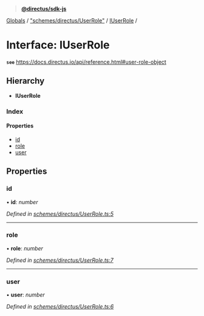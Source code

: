 > **[@directus/sdk-js](../README.md)**

[Globals](../README.md) / ["schemes/directus/UserRole"](../modules/_schemes_directus_userrole_.md) / [IUserRole](_schemes_directus_userrole_.iuserrole.md) /

# Interface: IUserRole

**`see`** https://docs.directus.io/api/reference.html#user-role-object

## Hierarchy

* **IUserRole**

### Index

#### Properties

* [id](_schemes_directus_userrole_.iuserrole.md#id)
* [role](_schemes_directus_userrole_.iuserrole.md#role)
* [user](_schemes_directus_userrole_.iuserrole.md#user)

## Properties

###  id

• **id**: *number*

*Defined in [schemes/directus/UserRole.ts:5](https://github.com/janbiasi/sdk-js/blob/75383ea/src/schemes/directus/UserRole.ts#L5)*

___

###  role

• **role**: *number*

*Defined in [schemes/directus/UserRole.ts:7](https://github.com/janbiasi/sdk-js/blob/75383ea/src/schemes/directus/UserRole.ts#L7)*

___

###  user

• **user**: *number*

*Defined in [schemes/directus/UserRole.ts:6](https://github.com/janbiasi/sdk-js/blob/75383ea/src/schemes/directus/UserRole.ts#L6)*